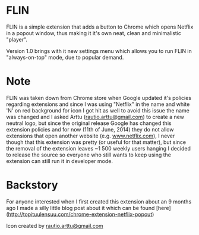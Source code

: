FLIN
====

FLIN is a simple extension that adds a button to Chrome which opens Netflix in a popout window, thus making it it's own neat, clean and minimalistic "player".

Version 1.0 brings with it new settings menu which allows you to run FLIN in "always-on-top" mode, due to popular demand.

Note
====

FLIN was taken down from Chrome store when Google updated it's policies regarding extensions and since I was using "Netflix" in the name and white 'N' on red background for icon I got hit as well to avoid this issue the name was changed and I asked Arttu (rautio.arttu@gmail.com) to create a new neutral logo, but since the original release Google has changed this extension policies and for now (11th of June, 2014) they do not allow extensions that open another website (e.g. www.netflix.com), I never though that this extension was pretty (or useful for that matter), but since the removal of the extension leaves ~1 500 weekly users hanging I decided to release the source so everyone who still wants to keep using the extension can still run it in developer mode.

Backstory
=========

For anyone interested when I first created this extension about an 9 months ago I made a silly little blog post about it which can be found [here] (http://topituulensuu.com/chrome-extension-netflix-popout)

Icon created by rautio.arttu@gmail.com
